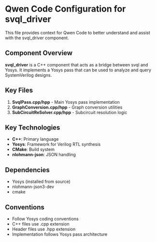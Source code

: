 # Qwen Code Configuration for svql_driver

This file provides context for Qwen Code to better understand and assist with the svql_driver component.

## Component Overview

**svql_driver** is a C++ component that acts as a bridge between svql and Yosys. It implements a Yosys pass that can be used to analyze and query SystemVerilog designs.

## Key Files

1. **SvqlPass.cpp/hpp** - Main Yosys pass implementation
2. **GraphConversion.cpp/hpp** - Graph conversion utilities
3. **SubCircuitReSolver.cpp/hpp** - Subcircuit resolution logic

## Key Technologies

- **C++**: Primary language
- **Yosys**: Framework for Verilog RTL synthesis
- **CMake**: Build system
- **nlohmann-json**: JSON handling

## Dependencies

- Yosys (installed from source)
- nlohmann-json3-dev
- cmake

## Conventions

- Follow Yosys coding conventions
- C++ files use .cpp extension
- Header files use .hpp extension
- Implementation follows Yosys pass architecture